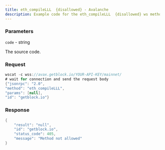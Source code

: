 ```yaml
---
title: eth_compileLLL  {disallowed} - Avalanche
description: Example code for the eth_compileLLL  {disallowed} ws method. Сomplete guide on how to use eth_compileLLL  {disallowed} ws in GetBlock.io Web3 documentation.
---
```


### Parameters


`code` - string

The source code.

### Request

``` java
wscat -c wss://avax.getblock.io/YOUR-API-KEY/mainnet/ 
# wait for connection and send the request body 
{"jsonrpc": "2.0",
"method": "eth_compileLLL",
"params": [null],
"id": "getblock.io"}
```

###  Response

``` java
{
    "result": "null",
    "id": "getblock.io",
    "status_code": 405,
    "message": "Method not allowed"
}
```


